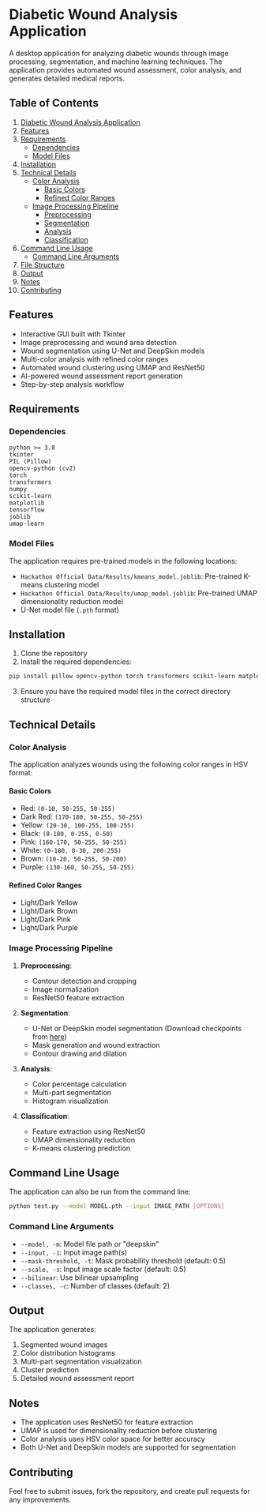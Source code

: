 # Diabetic Wound Analysis Application

A desktop application for analyzing diabetic wounds through image processing, segmentation, and machine learning techniques. The application provides automated wound assessment, color analysis, and generates detailed medical reports.

## Table of Contents
1. [Diabetic Wound Analysis Application](#diabetic-wound-analysis-application)
2. [Features](#features)
3. [Requirements](#requirements)
   - [Dependencies](#dependencies)
   - [Model Files](#model-files)
4. [Installation](#installation)
5. [Technical Details](#technical-details)
   - [Color Analysis](#color-analysis)
     - [Basic Colors](#basic-colors)
     - [Refined Color Ranges](#refined-color-ranges)
   - [Image Processing Pipeline](#image-processing-pipeline)
     - [Preprocessing](#preprocessing)
     - [Segmentation](#segmentation)
     - [Analysis](#analysis)
     - [Classification](#classification)
6. [Command Line Usage](#command-line-usage)
   - [Command Line Arguments](#command-line-arguments)
7. [File Structure](#file-structure)
8. [Output](#output)
9. [Notes](#notes)
10. [Contributing](#contributing)

## Features

- Interactive GUI built with Tkinter
- Image preprocessing and wound area detection
- Wound segmentation using U-Net and DeepSkin models
- Multi-color analysis with refined color ranges
- Automated wound clustering using UMAP and ResNet50
- AI-powered wound assessment report generation
- Step-by-step analysis workflow

## Requirements

### Dependencies
```
python >= 3.8
tkinter
PIL (Pillow)
opencv-python (cv2)
torch
transformers
numpy
scikit-learn
matplotlib
tensorflow
joblib
umap-learn
```

### Model Files
The application requires pre-trained models in the following locations:
- `Hackathon Official Data/Results/kmeans_model.joblib`: Pre-trained K-means clustering model
- `Hackathon Official Data/Results/umap_model.joblib`: Pre-trained UMAP dimensionality reduction model
- U-Net model file (`.pth` format)

## Installation

1. Clone the repository
2. Install the required dependencies:
```bash
pip install pillow opencv-python torch transformers scikit-learn matplotlib tensorflow joblib umap-learn
```
3. Ensure you have the required model files in the correct directory structure

## Technical Details

### Color Analysis

The application analyzes wounds using the following color ranges in HSV format:

#### Basic Colors
- Red: `(0-10, 50-255, 50-255)`
- Dark Red: `(170-180, 50-255, 50-255)`
- Yellow: `(20-30, 100-255, 100-255)`
- Black: `(0-180, 0-255, 0-50)`
- Pink: `(160-170, 50-255, 50-255)`
- White: `(0-180, 0-30, 200-255)`
- Brown: `(10-20, 50-255, 50-200)`
- Purple: `(130-160, 50-255, 50-255)`

#### Refined Color Ranges
- Light/Dark Yellow
- Light/Dark Brown
- Light/Dark Pink
- Light/Dark Purple

### Image Processing Pipeline

1. **Preprocessing**:
   - Contour detection and cropping
   - Image normalization
   - ResNet50 feature extraction

2. **Segmentation**:
   - U-Net or DeepSkin model segmentation (Download checkpoints from [here](https://drive.google.com/drive/folders/1IFMbiQjTgPVK8HGQ_rIaQXU_mcFwZ0eN?usp=sharing))
   - Mask generation and wound extraction
   - Contour drawing and dilation

3. **Analysis**:
   - Color percentage calculation
   - Multi-part segmentation
   - Histogram visualization

4. **Classification**:
   - Feature extraction using ResNet50
   - UMAP dimensionality reduction
   - K-means clustering prediction

## Command Line Usage

The application can also be run from the command line:

```bash
python test.py --model MODEL.pth --input IMAGE_PATH [OPTIONS]
```

### Command Line Arguments
- `--model, -m`: Model file path or "deepskin"
- `--input, -i`: Input image path(s)
- `--mask-threshold, -t`: Mask probability threshold (default: 0.5)
- `--scale, -s`: Input image scale factor (default: 0.5)
- `--bilinear`: Use bilinear upsampling
- `--classes, -c`: Number of classes (default: 2)


## Output

The application generates:
1. Segmented wound images
2. Color distribution histograms
3. Multi-part segmentation visualization
4. Cluster prediction
5. Detailed wound assessment report

## Notes

- The application uses ResNet50 for feature extraction
- UMAP is used for dimensionality reduction before clustering
- Color analysis uses HSV color space for better accuracy
- Both U-Net and DeepSkin models are supported for segmentation

## Contributing

Feel free to submit issues, fork the repository, and create pull requests for any improvements.
